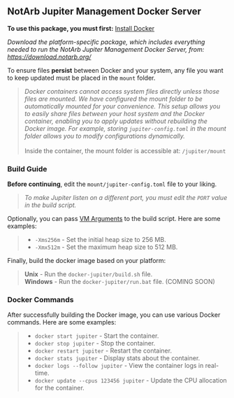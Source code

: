 ## NotArb Jupiter Management Docker Server
**To use this package, you must first:** [Install Docker](https://docs.docker.com/engine/install/)

_Download the platform-specific package, which includes everything needed to run the NotArb Jupiter Management Docker Server, from: https://download.notarb.org/_

To ensure files **persist** between Docker and your system, any file you want to keep updated must be placed in the `mount` folder.
> _Docker containers cannot access system files directly unless those files are mounted. We have configured the mount folder to be automatically mounted for your convenience. This setup allows you to easily share files between your host system and the Docker container, enabling you to apply updates without rebuilding the Docker image. For example, storing `jupiter-config.toml` in the mount folder allows you to modify configurations dynamically._<br><br>
> Inside the container, the mount folder is accessible at: `/jupiter/mount`

### Build Guide
**Before continuing**, edit the `mount/jupiter-config.toml` file to your liking.

> _To make Jupiter listen on a different port, you must edit the `PORT` value in the build script._

Optionally, you can pass [VM Arguments](https://docs.oracle.com/en/java/javase/22/docs/specs/man/java.html#standard-options-for-java) to the build script. Here are some examples:
> - `-Xms256m` - Set the initial heap size to 256 MB.
> - `-Xmx512m` - Set the maximum heap size to 512 MB.

Finally, build the docker image based on your platform:

> **Unix** - Run the `docker-jupiter/build.sh` file.<br>
> **Windows** - Run the `docker-jupiter/run.bat` file. (COMING SOON)

### Docker Commands
After successfully building the Docker image, you can use various Docker commands. Here are some examples:
> - `docker start jupiter` - Start the container.
> - `docker stop jupiter` - Stop the container.
> - `docker restart jupiter` - Restart the container.
> - `docker stats jupiter` - Display stats about the container.
> - `docker logs --follow jupiter` - View the container logs in real-time.
> - `docker update --cpus 123456 jupiter` - Update the CPU allocation for the container.